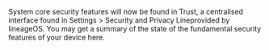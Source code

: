 System core security features will now be found in Trust, a centralised interface found in Settings > Security and Privacy Lineprovided by lineageOS. You may get a summary of the state of the fundamental security features of your device here.
